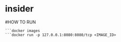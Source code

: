 # insider

#HOW TO RUN

```mvn package docker:build
```docker images
```docker run -p 127.0.0.1:8080:8080/tcp <IMAGE_ID>
